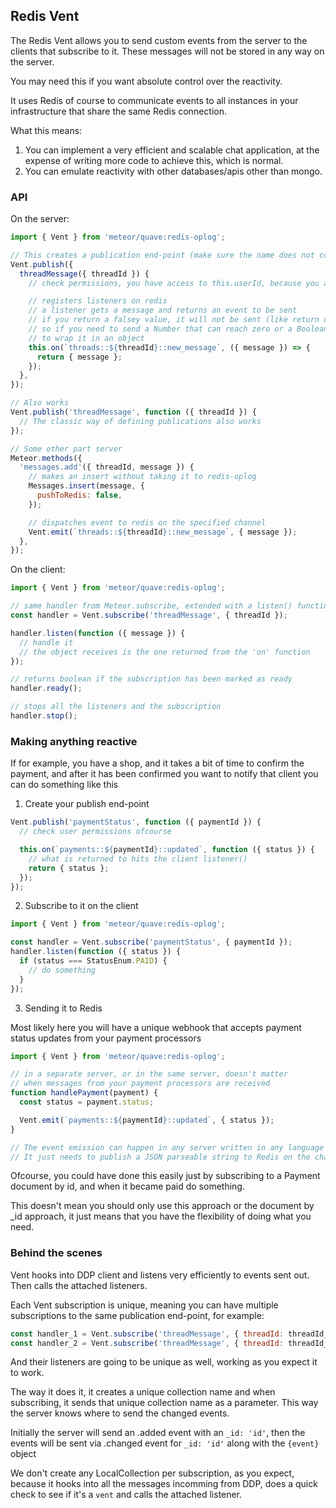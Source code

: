 ## Redis Vent

The Redis Vent allows you to send custom events from the server to the clients that subscribe to it.
These messages will not be stored in any way on the server.

You may need this if you want absolute control over the reactivity.

It uses Redis of course to communicate events to all instances in your infrastructure that share the same Redis connection.

What this means:

1. You can implement a very efficient and scalable chat application, at the expense of writing more code to achieve this, which is normal.
2. You can emulate reactivity with other databases/apis other than mongo.

### API

On the server:

```js
import { Vent } from 'meteor/quave:redis-oplog';

// This creates a publication end-point (make sure the name does not collide with any existing publish endpoints)
Vent.publish({
  threadMessage({ threadId }) {
    // check permissions, you have access to this.userId, because you are in publish context

    // registers listeners on redis
    // a listener gets a message and returns an event to be sent
    // if you return a falsey value, it will not be sent (like return undefined | null | 0 | false)
    // so if you need to send a Number that can reach zero or a Boolean as your message make sure
    // to wrap it in an object
    this.on(`threads::${threadId}::new_message`, ({ message }) => {
      return { message };
    });
  },
});

// Also works
Vent.publish('threadMessage', function ({ threadId }) {
  // The classic way of defining publications also works
});

// Some other part server
Meteor.methods({
  'messages.add'({ threadId, message }) {
    // makes an insert without taking it to redis-oplog
    Messages.insert(message, {
      pushToRedis: false,
    });

    // dispatches event to redis on the specified channel
    Vent.emit(`threads::${threadId}::new_message`, { message });
  },
});
```

On the client:

```js
import { Vent } from 'meteor/quave:redis-oplog';

// same handler from Meteor.subscribe, extended with a listen() function
const handler = Vent.subscribe('threadMessage', { threadId });

handler.listen(function ({ message }) {
  // handle it
  // the object receives is the one returned from the 'on' function
});

// returns boolean if the subscription has been marked as ready
handler.ready();

// stops all the listeners and the subscription
handler.stop();
```

### Making anything reactive

If for example, you have a shop, and it takes a bit of time to confirm the payment, and after it has been confirmed
you want to notify that client you can do something like this

1. Create your publish end-point

```js
Vent.publish('paymentStatus', function ({ paymentId }) {
  // check user permissions ofcourse

  this.on(`payments::${paymentId}::updated`, function ({ status }) {
    // what is returned to hits the client listener()
    return { status };
  });
});
```

2. Subscribe to it on the client

```js
import { Vent } from 'meteor/quave:redis-oplog';

const handler = Vent.subscribe('paymentStatus', { paymentId });
handler.listen(function ({ status }) {
  if (status === StatusEnum.PAID) {
    // do something
  }
});
```

3. Sending it to Redis

Most likely here you will have a unique webhook that accepts payment status updates from your payment processors

```js
import { Vent } from 'meteor/quave:redis-oplog';

// in a separate server, or in the same server, doesn't matter
// when messages from your payment processors are received
function handlePayment(payment) {
  const status = payment.status;

  Vent.emit(`payments::${paymentId}::updated`, { status });
}

// The event emission can happen in any server written in any language
// It just needs to publish a JSON parseable string to Redis on the channel: `payments::${paymentId}::updated`
```

Ofcourse, you could have done this easily just by subscribing to a Payment document by id,
and when it became paid do something.

This doesn't mean you should only use this approach or the document by \_id approach, it just means
that you have the flexibility of doing what you need.

### Behind the scenes

Vent hooks into DDP client and listens very efficiently to events sent out. Then calls the attached listeners.

Each Vent subscription is unique, meaning you can have multiple subscriptions to the same publication end-point,
for example:

```js
const handler_1 = Vent.subscribe('threadMessage', { threadId: threadId_1 });
const handler_2 = Vent.subscribe('threadMessage', { threadId: threadId_2 });
```

And their listeners are going to be unique as well, working as you expect it to work.

The way it does it, it creates a unique collection name and when subscribing, it sends that unique collection name as a parameter.
This way the server knows where to send the changed events.

Initially the server will send an .added event with an `_id: 'id'`, then the events will be sent via .changed event for `_id: 'id'` along with the `{event}` object

We don't create any LocalCollection per subscription, as you expect, because it hooks into all the messages incomming from DDP,
does a quick check to see if it's a `vent` and calls the attached listener.
